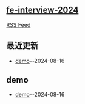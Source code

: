 ## [fe-interview-2024](https://daotin.github.io/fe-interview-2024/)
[RSS Feed](https://raw.githubusercontent.com/Daotin/fe-interview-2024/master/feed.xml)

## 最近更新
- [demo](https://github.com/Daotin/fe-interview-2024/issues/1)--2024-08-16
## demo
- [demo](https://github.com/Daotin/fe-interview-2024/issues/1)--2024-08-16
